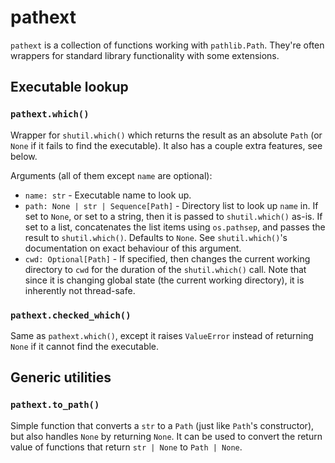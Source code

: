 # pathext

`pathext` is a collection of functions working with `pathlib.Path`. They're often wrappers for standard library functionality with some extensions.

## Executable lookup

### `pathext.which()`

Wrapper for `shutil.which()` which returns the result as an absolute `Path` (or `None` if it fails to find the executable). It also has a couple extra features, see below.

Arguments (all of them except `name` are optional):
- `name: str` - Executable name to look up.
- `path: None | str | Sequence[Path]` - Directory list to look up `name` in. If set to `None`, or set to a string, then it is passed to `shutil.which()` as-is. If set to a list, concatenates the list items using `os.pathsep`, and passes the result to `shutil.which()`. Defaults to `None`. See `shutil.which()`'s documentation on exact behaviour of this argument.
- `cwd: Optional[Path]` - If specified, then changes the current working directory to `cwd` for the duration of the `shutil.which()` call. Note that since it is changing global state (the current working directory), it is inherently not thread-safe.

### `pathext.checked_which()`

Same as `pathext.which()`, except it raises `ValueError` instead of returning `None` if it cannot find the executable.

## Generic utilities

### `pathext.to_path()`

Simple function that converts a `str` to a `Path` (just like `Path`'s constructor), but also handles `None` by returning `None`. It can be used to convert the return value of functions that return `str | None` to `Path | None`.
